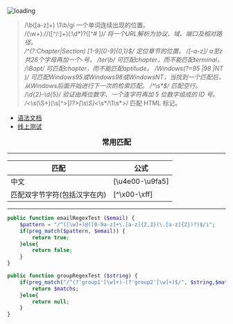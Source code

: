 ![loading](../../images/reg-exp.jpeg)

>/\b([a-z]+) \1\b/gi	一个单词连续出现的位置。  
 /(\w+):\/\/([^/:]+)(:\d*)?([^# ]*)/	将一个URL解析为协议、域、端口及相对路径。  
 /^(?:Chapter|Section) [1-9][0-9]{0,1}$/	定位章节的位置。  
 /[-a-z]/	a至z共26个字母再加一个-号。  
 /ter\b/	可匹配chapter，而不能匹配terminal。  
 /\Bapt/	可匹配chapter，而不能匹配aptitude。  
 /Windows(?=95 |98 |NT )/	可匹配Windows95或Windows98或WindowsNT，当找到一个匹配后，从Windows后面开始进行下一次的检索匹配。  
 /^\s*$/	匹配空行。  
 /\d{2}-\d{5}/	验证由两位数字、一个连字符再加 5 位数字组成的 ID 号。  
 /<\s*(\S+)(\s[^>]*)?>[\s\S]*<\s*\/\1\s*>/	匹配 HTML 标记。  

+ [语法文档](https://www.runoob.com/regexp/regexp-syntax.html)
+ [线上测试](https://regex101.com/)

<center style="font-weight: 900;font-size: larger;">常用匹配</center>

* * *

| **匹配** | **公式** 
| --- | --- 
| 中文 | [\u4e00-\u9fa5] 
| 匹配双字节字符(包括汉字在内) | [^\x00-\xff]

* * *

```php
public function emailRegexTest ($email) {
    $pattern = "/^([\w]+)@([0-9a-z]+\.[a-z]{2,3}(\.[a-z]{2})?)$/i";
    if(preg_match($pattern, $email)) {
        return true;
    }else{
        return false;
    }
}

public function groupRegexTest ($string) {
    if(preg_match("/^(?'group1'[\w]+)-(?'group2'[\w]+)$/", $string,$matchs) > 0) {
        return $matchs;
    }else{
        return null;
    }
}
```
